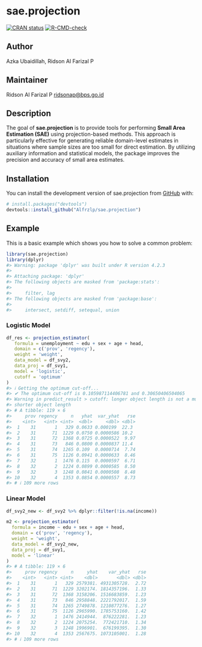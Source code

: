 
# sae.projection

<!-- badges: start -->

[![CRAN
status](https://www.r-pkg.org/badges/version/sae.projection)](https://CRAN.R-project.org/package=sae.projection)
[![R-CMD-check](https://github.com/Alfrzlp/sae.projection/actions/workflows/R-CMD-check.yaml/badge.svg)](https://github.com/Alfrzlp/sae.projection/actions/workflows/R-CMD-check.yaml)

<!-- badges: end -->

## Author

Azka Ubaidillah, Ridson Al Farizal P

## Maintainer

Ridson Al Farizal P <ridsonap@bps.go.id>

## Description

The goal of **sae.projection** is to provide tools for performing
**Small Area Estimation (SAE)** using projection-based methods. This
approach is particularly effective for generating reliable domain-level
estimates in situations where sample sizes are too small for direct
estimation. By utilizing auxiliary information and statistical models,
the package improves the precision and accuracy of small area estimates.

## Installation

You can install the development version of sae.projection from
[GitHub](https://github.com/) with:

``` r
# install.packages("devtools")
devtools::install_github("Alfrzlp/sae.projection")
```

## Example

This is a basic example which shows you how to solve a common problem:

``` r
library(sae.projection)
library(dplyr)
#> Warning: package 'dplyr' was built under R version 4.2.3
#> 
#> Attaching package: 'dplyr'
#> The following objects are masked from 'package:stats':
#> 
#>     filter, lag
#> The following objects are masked from 'package:base':
#> 
#>     intersect, setdiff, setequal, union
```

### Logistic Model

``` r
df_res <- projection_estimator(
   formula = unemployment ~ edu + sex + age + head,
   domain = c('prov', 'regency'),
   weight = 'weight',
   data_model = df_svy2,
   data_proj = df_svy1,
   model = 'logistic',
   cutoff = 'optimum'
)
#> ℹ Getting the optimum cut-off...
#> ✔ The optimum cut-off is 0.105987114406781 and 0.30650406504065
#> Warning in predict_result > cutoff: longer object length is not a multiple of
#> shorter object length
#> # A tibble: 119 × 6
#>     prov regency     n   yhat  var_yhat   rse
#>    <int>   <int> <int>  <dbl>     <dbl> <dbl>
#>  1    31       1   329 0.0633 0.000199  22.3 
#>  2    31      71  1229 0.0750 0.0000586 10.2 
#>  3    31      72  1368 0.0725 0.0000522  9.97
#>  4    31      73   846 0.0800 0.0000837 11.4 
#>  5    31      74  1265 0.109  0.0000714  7.74
#>  6    31      75  1126 0.0941 0.0000633  8.46
#>  7    32       1  1476 0.115  0.0000597  6.71
#>  8    32       2  1224 0.0899 0.0000585  8.50
#>  9    32       3  1248 0.0841 0.0000508  8.48
#> 10    32       4  1353 0.0854 0.0000557  8.73
#> # ℹ 109 more rows
```

### Linear Model

``` r
df_svy2_new <- df_svy2 %>% dplyr::filter(!is.na(income))

m2 <- projection_estimator(
  formula = income ~ edu + sex + age + head,
  domain = c('prov', 'regency'),
  weight = 'weight',
  data_model = df_svy2_new,
  data_proj = df_svy1,
  model = 'linear'
)
#> # A tibble: 119 × 6
#>     prov regency     n     yhat    var_yhat   rse
#>    <int>   <int> <int>    <dbl>       <dbl> <dbl>
#>  1    31       1   329 2579381. 4931305728.  2.72
#>  2    31      71  1229 3202174. 1814357196.  1.33
#>  3    31      72  1368 3158206. 1516683859.  1.23
#>  4    31      73   846 2958848. 2221792017.  1.59
#>  5    31      74  1265 2749878. 1210877276.  1.27
#>  6    31      75  1126 2965990. 1785753160.  1.42
#>  7    32       1  1476 2414944.  876222281.  1.23
#>  8    32       2  1224 2075254.  772421710.  1.34
#>  9    32       3  1248 1996901.  676199395.  1.30
#> 10    32       4  1353 2567675. 1073105001.  1.28
#> # ℹ 109 more rows
```
